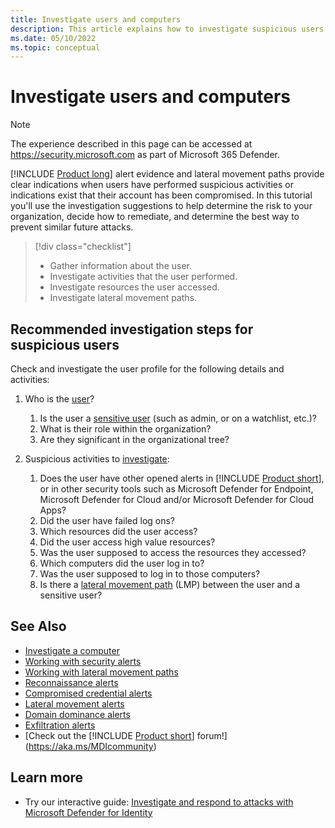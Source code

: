 ```yaml
---
title: Investigate users and computers
description: This article explains how to investigate suspicious users computers with Microsoft Defender for Identity.
ms.date: 05/10/2022
ms.topic: conceptual
---
```


# Investigate users and computers

> [!NOTE]
> The experience described in this page can be accessed at <https://security.microsoft.com> as part of Microsoft 365 Defender. 

[!INCLUDE [Product long](includes/product-long.md)] alert evidence and lateral movement paths provide clear indications when users have performed suspicious activities or indications exist that their account has been compromised. In this tutorial you'll use the investigation suggestions to help determine the risk to your organization, decide how to remediate, and determine the best way to prevent similar future attacks.

> [!div class="checklist"]
>
> - Gather information about the user.
> - Investigate activities that the user performed.
> - Investigate resources the user accessed.
> - Investigate lateral movement paths.

## Recommended investigation steps for suspicious users

Check and investigate the user profile for the following details and activities:

1. Who is the [user](entity-profiles.md)?
    1. Is the user a [sensitive user](manage-sensitive-honeytoken-accounts.md) (such as admin, or on a watchlist, etc.)?
    1. What is their role within the organization?
    1. Are they significant in the organizational tree?

1. Suspicious activities to [investigate](investigate-entity.md):
    1. Does the user have other opened alerts in [!INCLUDE [Product short](includes/product-short.md)], or in other security tools such as Microsoft Defender for Endpoint, Microsoft Defender for Cloud and/or Microsoft Defender for Cloud Apps?
    1. Did the user have failed log ons?
    1. Which resources did the user access?
    1. Did the user access high value resources?
    1. Was the user supposed to access the resources they accessed?
    1. Which computers did the user log in to?
    1. Was the user supposed to log in to those computers?
    1. Is there a [lateral movement path](use-case-lateral-movement-path.md) (LMP) between the user and a sensitive user?

## See Also

- [Investigate a computer](investigate-a-computer.md)
- [Working with security alerts](working-with-suspicious-activities.md)
- [Working with lateral movement paths](use-case-lateral-movement-path.md)
- [Reconnaissance alerts](reconnaissance-alerts.md)
- [Compromised credential alerts](compromised-credentials-alerts.md)
- [Lateral movement alerts](lateral-movement-alerts.md)
- [Domain dominance alerts](domain-dominance-alerts.md)
- [Exfiltration alerts](exfiltration-alerts.md)
- [Check out the [!INCLUDE [Product short](includes/product-short.md)] forum!](<https://aka.ms/MDIcommunity>)

## Learn more

- Try our interactive guide: [Investigate and respond to attacks with Microsoft Defender for Identity](https://mslearn.cloudguides.com/guides/Investigate%20and%20respond%20to%20attacks%20with%20Microsoft%20Defender%20for%20Identity)
